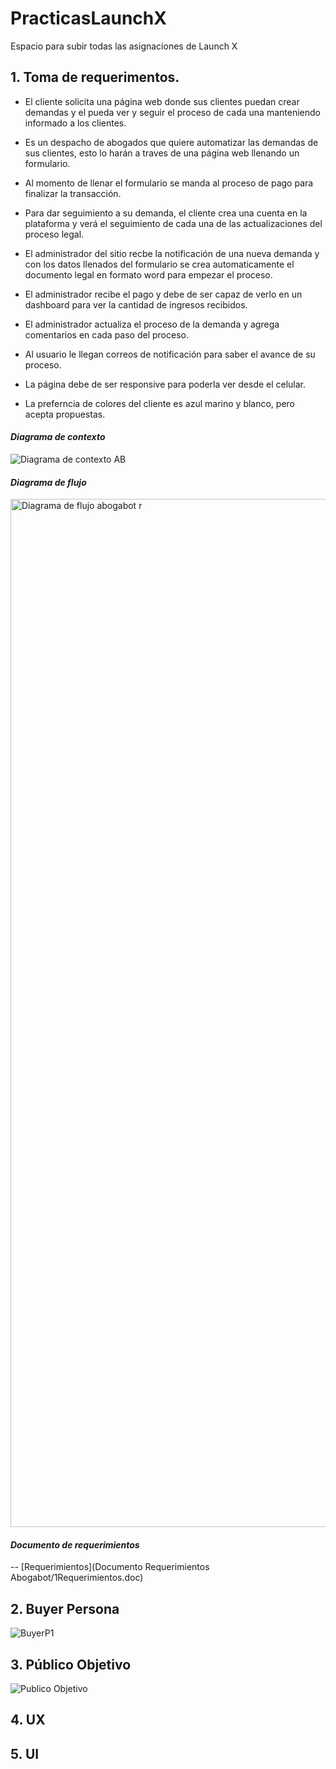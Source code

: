 # PracticasLaunchX
Espacio para subir todas las asignaciones de Launch X

## **1. Toma de requerimentos.**

- El cliente solicita una página web donde sus clientes puedan crear demandas y el pueda ver y seguir el proceso de cada una manteniendo informado a los clientes.

- Es un despacho de abogados que quiere automatizar las demandas de sus clientes, esto lo harán a traves de una página web llenando un formulario.

- Al momento de llenar el formulario se manda al proceso de pago para finalizar la transacción.

- Para dar seguimiento a su demanda, el cliente crea una cuenta en la plataforma y verá el seguimiento de cada una de las actualizaciones del proceso legal.

- El administrador del sitio recbe la notificación de una nueva demanda y con los datos llenados del formulario se crea automaticamente el documento legal en formato word para empezar el proceso.

- El administrador recibe el pago y debe de ser capaz de verlo en un dashboard para ver la cantidad de ingresos recibidos.

- El administrador actualiza el proceso de la demanda y agrega comentarios en cada paso del proceso.

- Al usuario le llegan correos de notificación para saber el avance de su proceso.

- La página debe de ser responsive para poderla ver desde el celular.

- La preferncia de colores del cliente es azul marino y blanco, pero acepta propuestas.

#### ***Diagrama de contexto***
![Diagrama de contexto AB](https://user-images.githubusercontent.com/114373231/195641383-301d3e53-f731-46b7-9f97-fd39758a71c0.jpg)


#### ***Diagrama de flujo***
<img width="1645" alt="Diagrama de flujo abogabot r" src="https://user-images.githubusercontent.com/114373231/194653448-1058236c-9141-492f-86a6-0a558954c93f.png">

#### ***Documento de requerimientos***
-- [Requerimientos](Documento Requerimientos Abogabot/1Requerimientos.doc)

## **2. Buyer Persona**

![BuyerP1](https://user-images.githubusercontent.com/114373231/194653242-ea823ae6-f78a-4b77-b8e8-40f9d260f2ff.png)

## **3. Público Objetivo**

![Publico Objetivo](https://user-images.githubusercontent.com/114373231/194650389-e0bc39db-dba1-4f5e-b11e-ed34ee2f41b3.jpg)

## **4. UX**


## **5. UI**
